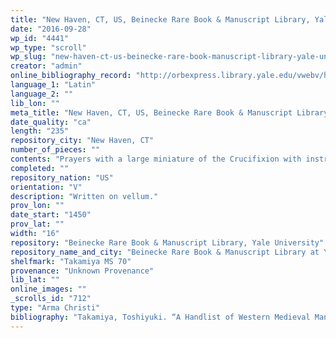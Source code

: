 ```yaml
---
title: "New Haven, CT, US, Beinecke Rare Book & Manuscript Library, Yale University, Takamiya MS 70"
date: "2016-09-28"
wp_id: "4441"
wp_type: "scroll"
wp_slug: "new-haven-ct-us-beinecke-rare-book-manuscript-library-yale-university-takamiya-ms-70"
creator: "admin"
online_bibliography_record: "http://orbexpress.library.yale.edu/vwebv/holdingsInfo?bibId=12280956"
language_1: "Latin"
language_2: ""
lib_lon: ""
meta_title: "New Haven, CT, US, Beinecke Rare Book & Manuscript Library, Yale University, Takamiya MS 70"
date_quality: "ca"
length: "235"
repository_city: "New Haven, CT"
number_of_pieces: ""
contents: "Prayers with a large miniature of the Crucifixion with instruments of the passion and the arms of Christ depicted."
completed: ""
repository_nation: "US"
orientation: "V"
description: "Written on vellum."
prov_lon: ""
date_start: "1450"
prov_lat: ""
width: "16"
repository: "Beinecke Rare Book & Manuscript Library, Yale University"
repository_name_and_city: "Beinecke Rare Book & Manuscript Library at Yale University, New Haven CT US"
shelfmark: "Takamiya MS 70"
provenance: "Unknown Provenance"
lib_lat: ""
online_images: ""
_scrolls_id: "712"
type: "Arma Christi"
bibliography: "Takamiya, Toshiyuki. “A Handlist of Western Medieval Manuscripts in the Takamiya Collection.” In The Medieval Book: Glosses from Friends & Colleagues of Christopher de Hamel, edited by James H. Marrow, Richard A. Linenthal, and William Noel, 421–40. Houten, Netherlands: Hes & De Graaf Publishers, 2010."
---
```



